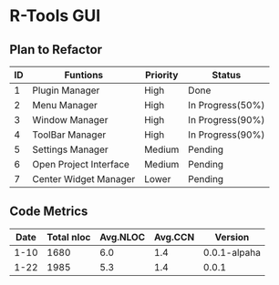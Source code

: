 # R-Tools GUI

## Plan to Refactor
ID   | Funtions                  | Priority |   Status  
---  | -------------             | ----     |    ----    
1    | Plugin Manager            | High     |    Done 
2    | Menu Manager              | High     |    In Progress(50%)
3    | Window Manager            | High     |    In Progress(90%)
4    | ToolBar Manager           | High     |    In Progress(90%)
5    | Settings Manager          | Medium   |    Pending
6    | Open Project Interface    | Medium   |    Pending
7    | Center Widget Manager     | Lower    |    Pending



## Code Metrics
Date  |  Total nloc  |  Avg.NLOC  |  Avg.CCN |  Version
---   |  ---         |  ---       |  ---     |  ---
1-10  |  1680        |  6.0       |  1.4     |  0.0.1-alpaha
1-22  |  1985        |  5.3       |  1.4     |  0.0.1
